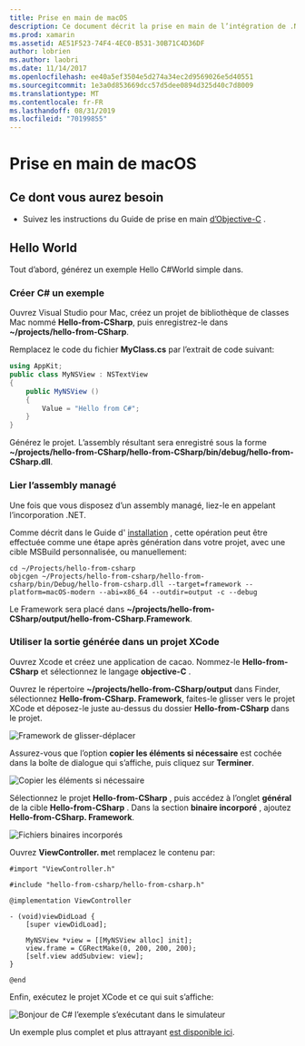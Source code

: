 ```yaml
---
title: Prise en main de macOS
description: Ce document décrit la prise en main de l’intégration de .NET avec macOS. Il traite des exigences et présente un exemple d’application pour montrer comment lier l’assembly managé et utiliser la sortie générée dans un projet XCode.
ms.prod: xamarin
ms.assetid: AE51F523-74F4-4EC0-B531-30B71C4D36DF
author: lobrien
ms.author: laobri
ms.date: 11/14/2017
ms.openlocfilehash: ee40a5ef3504e5d274a34ec2d9569026e5d40551
ms.sourcegitcommit: 1e3a0d853669dcc57d5dee0894d325d40c7d8009
ms.translationtype: MT
ms.contentlocale: fr-FR
ms.lasthandoff: 08/31/2019
ms.locfileid: "70199855"
---
```

# <a name="getting-started-with-macos"></a>Prise en main de macOS

## <a name="what-you-will-need"></a>Ce dont vous aurez besoin

* Suivez les instructions du Guide de prise en main [d’Objective-C](~/tools/dotnet-embedding/get-started/objective-c/index.md) .

## <a name="hello-world"></a>Hello World

Tout d’abord, générez un exemple Hello C#World simple dans.

### <a name="create-c-sample"></a>Créer C# un exemple

Ouvrez Visual Studio pour Mac, créez un projet de bibliothèque de classes Mac nommé **Hello-from-CSharp**, puis enregistrez-le dans **~/projects/hello-from-CSharp**.

Remplacez le code du fichier **MyClass.cs** par l’extrait de code suivant:

```csharp
using AppKit;
public class MyNSView : NSTextView
{
    public MyNSView ()
    {
        Value = "Hello from C#";
    }
}
```

Générez le projet. L’assembly résultant sera enregistré sous la forme **~/projects/hello-from-CSharp/hello-from-CSharp/bin/debug/hello-from-CSharp.dll**.

### <a name="bind-the-managed-assembly"></a>Lier l’assembly managé

Une fois que vous disposez d’un assembly managé, liez-le en appelant l’incorporation .NET.

Comme décrit dans le Guide d' [installation](~/tools/dotnet-embedding/get-started/install/install.md) , cette opération peut être effectuée comme une étape après génération dans votre projet, avec une cible MSBuild personnalisée, ou manuellement:

```shell
cd ~/Projects/hello-from-csharp
objcgen ~/Projects/hello-from-csharp/hello-from-csharp/bin/Debug/hello-from-csharp.dll --target=framework --platform=macOS-modern --abi=x86_64 --outdir=output -c --debug
```

Le Framework sera placé dans **~/projects/hello-from-CSharp/output/hello-from-CSharp.Framework**.

### <a name="use-the-generated-output-in-an-xcode-project"></a>Utiliser la sortie générée dans un projet XCode

Ouvrez Xcode et créez une application de cacao. Nommez-le **Hello-from-CSharp** et sélectionnez le langage **objective-C** .

Ouvrez le répertoire **~/projects/hello-from-CSharp/output** dans Finder, sélectionnez **Hello-from-CSharp. Framework**, faites-le glisser vers le projet XCode et déposez-le juste au-dessus du dossier **Hello-from-CSharp** dans le projet.

![Framework de glisser-déplacer](macos-images/hello-from-csharp-mac-drag-drop-framework.png)

Assurez-vous que l’option **copier les éléments si nécessaire** est cochée dans la boîte de dialogue qui s’affiche, puis cliquez sur **Terminer**.

![Copier les éléments si nécessaire](macos-images/hello-from-csharp-mac-copy-items-if-needed.png)

Sélectionnez le projet **Hello-from-CSharp** , puis accédez à l’onglet **général** de la cible **Hello-from-CSharp** . Dans la section **binaire incorporé** , ajoutez **Hello-from-CSharp. Framework**.

![Fichiers binaires incorporés](macos-images/hello-from-csharp-mac-embedded-binaries.png)

Ouvrez **ViewController. m**et remplacez le contenu par:

```objc
#import "ViewController.h"

#include "hello-from-csharp/hello-from-csharp.h"

@implementation ViewController

- (void)viewDidLoad {
    [super viewDidLoad];
    
    MyNSView *view = [[MyNSView alloc] init];
    view.frame = CGRectMake(0, 200, 200, 200);
    [self.view addSubview: view];
}

@end
```

Enfin, exécutez le projet XCode et ce qui suit s’affiche:

![Bonjour de C# l’exemple s’exécutant dans le simulateur](macos-images/hello-from-csharp-mac.png)

Un exemple plus complet et plus attrayant [est disponible ici](https://github.com/mono/Embeddinator-4000/tree/objc/samples/mac/weather).
